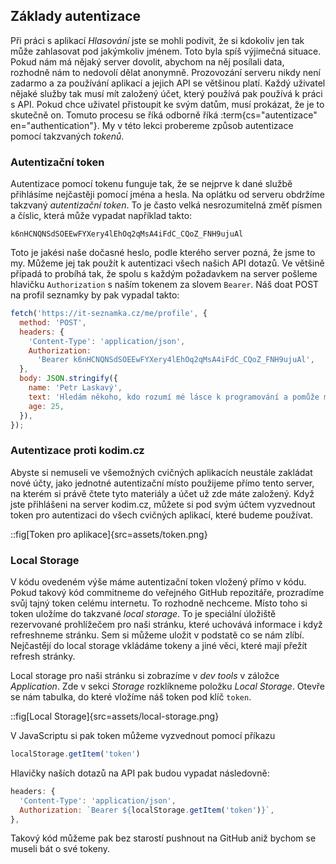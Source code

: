 ## Základy autentizace

Při práci s aplikací _Hlasování_ jste se mohli podivit, že si kdokoliv jen tak může zahlasovat pod jakýmkoliv jménem. Toto byla spíš výjimečná situace. Pokud nám má nějaký server dovolit, abychom na něj posílali data, rozhodně nám to nedovolí dělat anonymně. Prozovozání serveru nikdy není zadarmo a za používání aplikací a jejich API se většinou platí. Každý uživatel nějaké služby tak musí mít založený účet, který používá pak používá k práci s API. Pokud chce uživatel přistoupit ke svým datům, musí prokázat, že je to skutečně on. Tomuto procesu se říká odborně říká :term{cs="autentizace" en="authentication"}. My v této lekci probereme způsob autentizace pomocí takzvaných _tokenů_.

### Autentizační token

Autentizace pomocí tokenu funguje tak, že se nejprve k dané službě přihlásíme nejčastěji pomocí jména a hesla. Na oplátku od serveru obdržíme takzvaný _autentizační token_. To je často velká nesrozumitelná změť písmen a číslic, která může vypadat například takto:

```
k6nHCNQNSdSOEEwFYXery4lEhOq2qMsA4iFdC_CQoZ_FNH9ujuAl
```

Toto je jakési naše dočasné heslo, podle kterého server pozná, že jsme to my. Můžeme jej tak použít k autentizaci všech našich API dotazů. Ve většině případá to probíhá tak, že spolu s každým požadavkem na server pošleme hlavičku `Authorization` s naším tokenem za slovem `Bearer`. Náš doat POST na profil seznamky by pak vypadal takto:

```js
fetch('https://it-seznamka.cz/me/profile', {
  method: 'POST',
  headers: {
    'Content-Type': 'application/json',
    Authorization:
      'Bearer k6nHCNQNSdSOEEwFYXery4lEhOq2qMsA4iFdC_CQoZ_FNH9ujuAl',
  },
  body: JSON.stringify({
    name: 'Petr Laskavý',
    text: 'Hledám někoho, kdo rozumí mé lásce k programování a pomůže mi s debugováním mého křehkého srdce',
    age: 25,
  }),
});
```

### Autentizace proti kodim.cz

Abyste si nemuseli ve všemožných cvičných aplikacích neustále zakládat nové účty, jako jednotné autentizační místo použijeme přímo tento server, na kterém si právě čtete tyto materiály a účet už zde máte založený. Když jste přihlášeni na server kodim.cz, můžete si pod svým účtem vyzvednout token pro autentizaci do všech cvičných aplikací, které budeme používat.

::fig[Token pro aplikace]{src=assets/token.png}

### Local Storage

V kódu ovedeném výše máme autentizační token vložený přímo v kódu. Pokud takový kód commitneme do veřejného GitHub repozitáře, prozradíme svůj tajný token celému internetu. To rozhodně nechceme. Místo toho si token uložíme do takzvané _local storage_. To je speciální úložiště rezervované prohlížečem pro naši stránku, které uchovává informace i když refreshneme stránku. Sem si můžeme uložit v podstatě co se nám zlíbí. Nejčastějí do local storage vkládáme tokeny a jiné věci, které mají přežít refresh stránky.

Local storage pro naši stránku si zobrazíme v _dev tools_ v záložce _Application_. Zde v sekci _Storage_ rozklíkneme položku _Local Storage_. Otevře se nám tabulka, do které vložíme náš token pod klíč `token`. 

::fig[Local Storage]{src=assets/local-storage.png}

V JavaScriptu si pak token můžeme vyzvednout pomocí příkazu

```js
localStorage.getItem('token')
```

Hlavičky naších dotazů na API pak budou vypadat následovně:

```js
headers: {
  'Content-Type': 'application/json',
  Authorization: `Bearer ${localStorage.getItem('token')}`,
},
```

Takový kód můžeme pak bez starostí pushnout na GitHub aniž bychom se museli bát o své tokeny.
